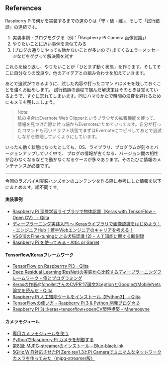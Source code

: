 References
------------

Raspberry Piで何かを実装するまでの道のりは「守・破・離」、そして「試行錯誤」の連続です。

1. 実装事例・ブログをググる（例：「Raspberry Pi Camera 画像認識」）
2. やりたいことに近い事例を真似てみる
3. (ブログの通りにやっても動かないことが多いので) 出てくるエラーメッセージなどをググって解決策を試す

これらを繰り返し、やりたいことが「ひとまず動く状態」を作ります。そしてそこに自分なりの改良や、他のアイデアとの組み合わせを加えていきます。

あとで追試ができるように、試した内容や打ったコマンドはメモを残しておくことを強くお勧めします。
試行錯誤の過程で掴んだ解決策はそのときは覚えているようで、すぐに忘れてしまいます。同じハマりかたで時間の浪費を避けるためにもメモを残しましょう。

>Note:  
>私の場合はEvernote Web Clipperというブラウザの拡張機能を使って、情報を見つけた際に片っ端からEvernoteにためていってます。自分が打ったコマンドも汚いドラフト状態でまずはEvernoteにコピペしてあとで追試しながら整理していくようにしています。

いったん動く状態になったとしても、OS、ライブラリ、プログラムが刻々とバージョンアップしていく中で、
ブログの情報が古くなる、バージョン間の相性が合わなくなるなどで動かなくなるケースが多々あります。そのたびに情報のメンテナンスが必要です。

----
今回のラズパイAI実装ハンズオンのコンテンツを作る際に参考にした情報を以下にまとめます。順不同です。

#### 実装事例
- [Raspberry Pi 深層学習ライブラリで物体認識（Keras with TensorFlow・Open CV） - Qiita](https://qiita.com/PonDad/items/c5419c164b4f2efee368)
- [ディープラーニング実践入門 〜 Kerasライブラリで画像認識をはじめよう！ - エンジニアHub｜若手Webエンジニアのキャリアを考える！](https://employment.en-japan.com/engineerhub/entry/2017/04/28/110000)
- [VGG16のFine-tuningによる犬猫認識 (2) - 人工知能に関する断創録](http://aidiary.hatenablog.com/entry/20170110/1484057655)
- [Raspberry Pi を使ってみる - Attic or Garret](http://itoi.jp/raspberrypi.html)

#### Tensorflow/Kerasフレームワーク
- [TensorFlow on Raspberrry Pi3 - Qiita](https://qiita.com/nanbuwks/items/1a259e780d439330828b)
- [Deep Residual Learning(ResNet)の実装から比較するディープラーニングフレームワーク - 俺とプログラミング](http://www.iandprogram.net/entry/2016/06/06/180806)
- [Kerasの作者@fcholletさんのCVPR'17論文XceptionとGoogleのMobileNets論文を読んだ - Qiita](https://qiita.com/yu4u/items/34cd33b944d8bdca142d)
- [Raspberry Pi 人工知能ツールをインストール【Python3】 - Qiita](https://qiita.com/PonDad/items/9fbdf4d694f825dd1b6e)
- [TensorFlowの使い方 - Raspberry Pi 3 & Python 開発ブログ☆彡](http://www.raspberrypirulo.net/entry/2017/04/02/TensorFlow%E3%81%AE%E4%BD%BF%E3%81%84%E6%96%B9)
- [Raspberry Pi 3にkeras+tensorflow+openCV環境構築 - Mnemosyne](http://infotech.hateblo.jp/entry/2017/12/03/025905)

#### カメラモジュール
- [専用カメラモジュールを使う](https://raspi-wannabe.com/digital-camera/)
- [PythonでRaspberry Pi カメラを制御する](https://iotdiyclub.net/raspberry-pi-camera-python-1/)
- [第8回: MJPG-streamerのインストール – Blue-black.ink](http://blue-black.ink/?page_id=2245)
- [5GHz WiFi対応させたPi Zero rev1.3とPi Cameraでミニマムなネットワークカメラを作ってみた（mjpg-streamer版）](https://kitto-yakudatsu.com/archives/2338)
